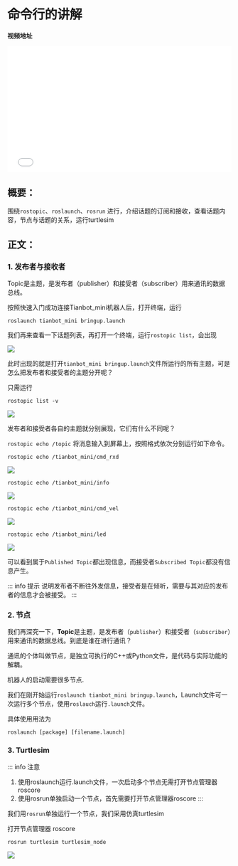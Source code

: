 # 命令行的讲解

**视频地址**

<div style="position: relative; padding-bottom: 56.25%; height: 0;">
  <iframe src="//player.bilibili.com/player.html?aid=932850135&bvid=BV14M4y1G7CY&cid=403735761&p=1&autoplay=0" frameborder="no" scrolling="no" 
    style="position: absolute; top: 0; left: 0; width: 100%; height: 100%;"></iframe>
</div>

## 概要：

围绕`rostopic`、`roslaunch`、`rosrun` 进行，介绍话题的订阅和接收，查看话题内容，节点与话题的关系，运行turtlesim

## 正文：

### 1. 发布者与接收者

Topic是主题，是发布者（publisher）和接受者（subscriber）用来通讯的数据总线。

按照快速入门成功连接Tianbot_mini机器人后，打开终端，运行

```shell
roslaunch tianbot_mini bringup.launch
```

我们再来查看一下话题列表，再打开一个终端，运行`rostopic list`，会出现

![](https://img.kancloud.cn/d5/a4/d5a420f298e1107ce1a1bdeab62935ef_319x232.png)

此时出现的就是打开`tianbot_mini bringup.launch`文件所运行的所有主题，可是怎么把发布者和接受者的主题分开呢？

只需运行

```shell
rostopic list -v
```

![](https://img.kancloud.cn/da/92/da92eca017071793c0c26cc4d37c2ebe_625x345.png)

发布者和接受者各自的主题就分别展现，它们有什么不同呢？

`rostopic echo /topic` 将消息输入到屏幕上，按照格式依次分别运行如下命令。

```shell
rostopic echo /tianbot_mini/cmd_rxd
```

![](https://img.kancloud.cn/27/ba/27baebd879146f5bb030416d262656a9_521x235.png)

```shell
rostopic echo /tianbot_mini/info
```

![](https://img.kancloud.cn/02/16/0216107806644832da16b7d54bb56a19_512x233.png)

```shell
rostopic echo /tianbot_mini/cmd_vel
```

![](https://img.kancloud.cn/10/36/10364b6d336a822c748d1dcca28b074e_485x90.png)

```shell
rostopic echo /tianbot_mini/led
```

![](https://img.kancloud.cn/34/0f/340f8fd4e6576361409f69bbf5db7e3b_474x82.png)

可以看到属于`Published Topic`都出现信息，而接受者`Subscribed Topic`都没有信息产生。

::: info 提示
说明发布者不断往外发信息，接受者是在倾听，需要与其对应的发布者的信息才会被接受。
:::

### 2. 节点

我们再深究一下，**Topic**是主题，是发布者（`publisher`）和接受者（`subscriber`）用来通讯的数据总线。到底是谁在进行通讯？

通讯的个体叫做节点，是独立可执行的C++或Python文件，是代码与实际功能的解耦。

机器人的启动需要很多节点.

我们在刚开始运行`roslaunch tianbot_mini bringup.launch`，Launch文件可一次运行多个节点，使用`roslauch`运行`.launch`文件。

具体使用用法为
```shell
roslaunch [package] [filename.launch]
```

### 3. Turtlesim

::: info 注意
1. 使用roslaunch运行.launch文件，一次启动多个节点无需打开节点管理器roscore
2. 使用rosrun单独启动一个节点，首先需要打开节点管理器roscore
:::

我们用`rosrun`单独运行一个节点，我们采用仿真turtlesim

打开节点管理器 roscore

```shell
rosrun turtlesim turtlesim_node
```

![](https://img.kancloud.cn/01/1c/011c39976e30083ad4f3ecdb68d94639_512x665.png)
